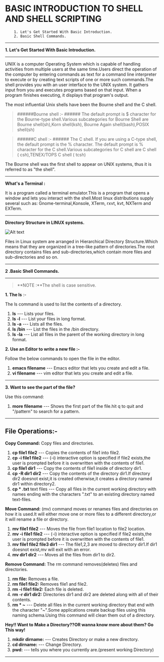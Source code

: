    BASIC INTRODUCTION TO SHELL AND SHELL SCRIPTING
===========================================================

  

		1. Let's Get Started With Basic Introduction.
		2. Basic Shell Commands.
		




----------

**1. Let's Get Started With Basic Introduction.**

----------
UNIX is a computer Operating System which is capable of handling activities from multiple users at the same time.Users direct the operation of the computer by entering commands as text for a command line interpreter to execute or by creating text scripts of one or more such commands.The shell provides you with an  user interface to the UNIX system. It gathers input from you and executes programs based on that input. When a program finishes executing, it displays that program's output. 

The most influential Unix shells have been the Bourne shell and the C shell.
>######Bourne shell :- ######
>The default prompt is $ character for the Bourne-type shell.Various subcategories for Bourne Shell are Bourne shell(sh),Korn shell(ksh),
Bourne Again shell(bash),POSIX shell(sh)

>######C shell :- ######
>The C shell. If you are using a C-type shell, the default prompt is the % character.
>The default prompt is % character for the C shell.Various subcategories for 
C shell are C shell ( csh),TENEX/TOPS C shell ( tcsh)

The Bourne shell was the first shell to appear on UNIX systems, thus it is referred to as "the shell".

----------
**What's a Terminal :**

It is a program called a terminal emulator.This is a program that opens a window and lets you interact with the shell.Most linux distributions supply several such as: Gnome-terminal,Konsole, XTerm, rxvt, kvt, NXTerm and EXTerm.

----------
**Directory Structure in LINUX systems.**

![Alt text](http://fsl.fmrib.ox.ac.uk/fslcourse/unix_intro/tree.gif)

Files in Linux system are arranged in Hierarchical Directory Structure.Which means that they are organized in a tree-like pattern of directories.The root directory contains files and sub-directories,which contain more files and sub-directories and so on. 

----------

**2 .Basic Shell Commands.**

----------
>**NOTE :**The shell is case sensitive.

**1. The ls** :-

The ls command is used to list the contents of a directory.

1. **ls** --- Lists your files.
2. **ls -l** --- List your files in long format.
3. **ls -a** --- Lists all the files.
4. **ls /bin** --- List the files in the /bin directory.
5. **ls -la** --- List all files in the parent of the working directory in long format.

**2. Use an Editor to write a new file :-**

Follow the below commands to open the file in the editor.

1. **emacs filename** --- Emacs editor that lets you create and edit a file.
2. **vi filename** --- vim editor that lets you create and edit a file.

----------


**3. Want to see the part of the file?**

Use this command:

1. **more filename** --- Shows the first part of the file.hit q to quit and 
"/pattern" to search for a pattern.

----------


**File Operations:-**
--------------------

**Copy Command:** Copy files and directories.


1. **cp file1 file2** --- Copies the contents of file1 into file2.
2. **cp -i file1 file2** --- (-i) interactive option is specified if file2 exists,the user is prompted before it is overwritten with the contents of file1.
3. **cp file1 dir1** --- Copy the contents of file1 inside of directory dir1.
4. **cp -R dir1 dir2** --- Copy the contents of the directory dir1.If directory dir2 doesnot exist,it is created otherwise,it creates a directory named dir1 within directory2.
5. **cp * .txt**   text files --- Copy all files in the current working directory with names ending with the characters ".txt" to an existing directory named text-files.

**Move Command:** (mv) command moves or renames files and directories on how it is used.It will either move one or more files to a different directory,or it will rename a file or directory.

1. **mv file1 file2** --- Moves the file from file1 location to file2 location.
2. **mv -i file1 file2** --- (-i) interactive option is specified if file2 exists,the user is prompted before it is overwritten with the contents of file1.
3. **mv file1 file2 file3 dir1** --- The file1,2,3 are moved to directory dir1.If dir1 doesnot exist,mv will exit with an error.
4. **mv dir1 dir2** --- Moves all the files from dir1 to dir2.


**Remove Command:** The rm command removes(deletes) files and directories.

1. **rm file:** Removes a file.
2. **rm file1 file2:** Removes file1 and file2.
3. **rm -i file1 file2:** Each file is deleted.
4. **rm -r dir1 dir2:** Directories dir1 and dir2 are deleted along with all of their contents.
5. **rm * ~** --- Delete all files in the current working directory that end with the character "~".Some applications create backup files using this naming schema.Using this command will clean them out of a directory.

**Hey!! Want to Make a Directory??OR wanna know more about them? Go This way!**

1. **mkdir dirname:** --- Creates Directory or make a new directory.
2. **cd dirname:** --- Change Directory.
3. **pwd:** --- tells you where you currently are.(present working Directory)

----------
